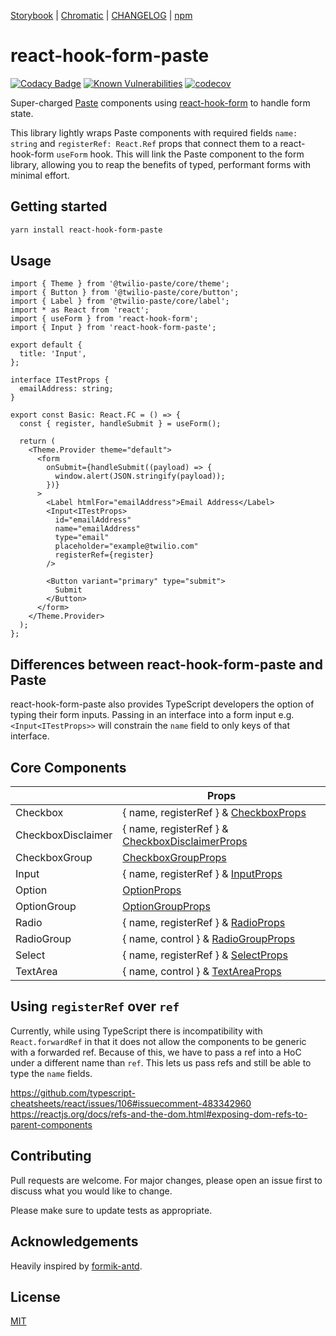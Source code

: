 [Storybook](https://vnguyen94.github.io/react-hook-form-paste) | [Chromatic](https://www.chromatic.com/builds?appId=5f34d4bd7c13f1002276b19d) | [CHANGELOG](https://github.com/vnguyen94/react-hook-form-paste/releases) | [npm](https://www.npmjs.com/package/react-hook-form-paste)

# react-hook-form-paste

[![Codacy Badge](https://api.codacy.com/project/badge/Grade/f9176f69724e4126bfc1c661883a4570)](https://app.codacy.com/manual/vnguyen/react-hook-form-paste)
[![Known Vulnerabilities](https://snyk.io/test/github/vnguyen94/react-hook-form-paste/badge.svg?targetFile=package.json)](https://snyk.io/test/github/vnguyen94/react-hook-form-paste?targetFile=package.json)
[![codecov](https://codecov.io/gh/vnguyen94/react-hook-form-paste/branch/master/graph/badge.svg)](https://codecov.io/gh/vnguyen94/react-hook-form-paste)

Super-charged [Paste](https://paste.twilio.design) components using [react-hook-form](https://github.com/react-hook-form/react-hook-form) to handle form state.

This library lightly wraps Paste components with required fields `name: string` and `registerRef: React.Ref` props that connect them to a react-hook-form `useForm` hook. This will link the Paste component to the form library, allowing you to reap the benefits of typed, performant forms with minimal effort.

## Getting started

```bash
yarn install react-hook-form-paste
```

## Usage

```tsx
import { Theme } from '@twilio-paste/core/theme';
import { Button } from '@twilio-paste/core/button';
import { Label } from '@twilio-paste/core/label';
import * as React from 'react';
import { useForm } from 'react-hook-form';
import { Input } from 'react-hook-form-paste';

export default {
  title: 'Input',
};

interface ITestProps {
  emailAddress: string;
}

export const Basic: React.FC = () => {
  const { register, handleSubmit } = useForm();

  return (
    <Theme.Provider theme="default">
      <form
        onSubmit={handleSubmit((payload) => {
          window.alert(JSON.stringify(payload));
        })}
      >
        <Label htmlFor="emailAddress">Email Address</Label>
        <Input<ITestProps>
          id="emailAddress"
          name="emailAddress"
          type="email"
          placeholder="example@twilio.com"
          registerRef={register}
        />

        <Button variant="primary" type="submit">
          Submit
        </Button>
      </form>
    </Theme.Provider>
  );
};
```

## Differences between react-hook-form-paste and Paste

react-hook-form-paste also provides TypeScript developers the option of typing their form inputs. Passing in an interface into a form input e.g. `<Input<ITestProps>>` will constrain the `name` field to only keys of that interface.

## Core Components

|                    | Props                                                                                                                       |
| ------------------ | --------------------------------------------------------------------------------------------------------------------------- |
| Checkbox           | { name, registerRef } & [CheckboxProps](https://paste.twilio.design/components/checkbox#checkbox-props)                     |
| CheckboxDisclaimer | { name, registerRef } & [CheckboxDisclaimerProps](https://paste.twilio.design/components/checkbox#checkboxdisclaimer-props) |
| CheckboxGroup      | [CheckboxGroupProps](https://paste.twilio.design/components/checkbox#checkboxgroup-props)                                   |
| Input              | { name, registerRef } & [InputProps](https://paste.twilio.design/components/input#input-props)                              |
| Option             | [OptionProps](https://paste.twilio.design/components/select#option-props)                                                   |
| OptionGroup        | [OptionGroupProps](https://paste.twilio.design/components/select#optiongroup-props)                                         |
| Radio              | { name, registerRef } & [RadioProps](https://paste.twilio.design/components/radio-group#radio-props)                        |
| RadioGroup         | { name, control } & [RadioGroupProps](https://paste.twilio.design/components/radio-group#radiogroup-props)                  |
| Select             | { name, registerRef } & [SelectProps](https://paste.twilio.design/components/select#select-props)                           |
| TextArea           | { name, control } & [TextAreaProps](https://paste.twilio.design/components/textarea#textarea-props)                         |

## Using `registerRef` over `ref`

Currently, while using TypeScript there is incompatibility with `React.forwardRef` in that it does not allow the components to be generic with a forwarded ref. Because of this, we have to pass a ref into a HoC under a different name than `ref`. This lets us pass refs and still be able to type the `name` fields.

https://github.com/typescript-cheatsheets/react/issues/106#issuecomment-483342960
https://reactjs.org/docs/refs-and-the-dom.html#exposing-dom-refs-to-parent-components

## Contributing

Pull requests are welcome. For major changes, please open an issue first to discuss what you would like to change.

Please make sure to update tests as appropriate.

## Acknowledgements

Heavily inspired by [formik-antd](https://github.com/jannikbuschke/formik-antd/).

## License

[MIT](https://choosealicense.com/licenses/mit/)
